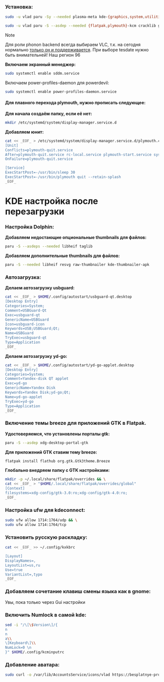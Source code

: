 ### Установка:
```bash
sudo -u vlad paru -Sy --needed plasma-meta kde-{graphics,system,utilities,multimedia,network,pim,sdk}-meta sddm power-profiles-daemon kde-cdemu-manager  xdg-desktop-portal-gtk
```

```bash
sudo -u vlad paru -S --asdep --needed {flatpak,plymouth}-kcm cracklib galera judy perl-dbd-mariadb python-{mysqlclient,libevdev,pyudev,yaml,gobject,lsp-server}  gtk3 gtk4 sshfs kplotting kleopatra languagetool unrar p7zip lzop lrzip arj dosfstools fatresize {exfat,nilfs}-utils {a,h}spell speech-dispatcher gst-libav kimageformats cryfs s-nail catdoc libappimage quota-tools freetds bluez-obex libwmf libopenraw webp-pixbuf-loader
```
>[!Note]
>Для роли phonon backend всегда выбираем VLC, т.к. на сегодня нормально [только он и поддерживается](https://community.kde.org/Distributions/Packaging_Recommendations#Non-Plasma_packages).
>При выборе tesdate нужно быть внимательней! Наш регион 96

**Включаем экранный менеджер:**
```bash
sudo systemctl enable sddm.service
```
Включаем power-profiles-daemon для powerdevil:
```bash
sudo systemctl enable power-profiles-daemon.service
```
#### Для плавного перехода plymouth, нужно прописать следующее:
**Для начала создаём папку, если её нет:**
```bash
mkdir /etc/systemd/system/display-manager.service.d
```
**Добавляем юнит:**
```bash
cat << _EOF_ > /etc/systemd/system/display-manager.service.d/plymouth.conf
[Unit]
Conflicts=plymouth-quit.service
After=plymouth-quit.service rc-local.service plymouth-start.service systemd-user-sessions.service
OnFailure=plymouth-quit.service

[Service]
ExecStartPost=-/usr/bin/sleep 30
ExecStartPost=-/usr/bin/plymouth quit --retain-splash
_EOF_
```



# KDE настройка после перезагрузки
### Настройка Dolphin:
**Добавляем недостающие опциональные thumbnails для файлов:**
```bash
paru -S --asdeps --needed libheif taglib
```
**Добавляем дополнительные thumbnails для файлов:**
```bash
paru -S --needed libheif resvg raw-thumbnailer kde-thumbnailer-apk
```

### Автозагрузка:
**Делаем автозагрузку usbguard:**
```bash
cat << _EOF_ > $HOME/.config/autostart/usbguard-qt.desktop
[Desktop Entry]                                      
Categories=System;                                   
Comment=USBGuard-Qt                                  
Exec=usbguard-qt                                     
GenericName=USBGuard                                 
Icon=usbguard-icon                                   
Keywords=USB;USBGuard;Qt;                            
Name=USBGuard                                        
TryExec=usbguard-qt                                  
Type=Application
_EOF_
```

**Делаем автозагрузку yd-go:**
```bash
cat << _EOF_ > $HOME/.config/autostart/yd-go-applet.desktop
[Desktop Entry]
Categories=System;
Comment=Yandex-disk QT applet
Exec=yd-go
GenericName=Yandex Disk
Keywords=Yandex Disk;yd-go;Qt; 
Name=yd-go-applet
TryExec=yd-go
Type=Application
_EOF_
```

### Включение темы breeze для приложений GTK в Flatpak.

**Удостоверяемся, что установлены порталы gtk:**
```bash
paru -S --asdep xdg-desktop-portal-gtk
```
**Для приложений GTK ставим тему breeze:**
```bash
flatpak install flathub org.gtk.Gtk3theme.Breeze
```
**Глобально внедряем папку с GTK настройками:**
```bash
mkdir -p ~/.local/share/flatpak/overrides && \
cat << _EOF_ > "$HOME/.local/share/flatpak/overrides/global"
[Context]
filesystems=xdg-config/gtk-3.0:ro;xdg-config/gtk-4.0:ro;
_EOF_
```
### Настройка ufw для kdeconnect:
```bash
sudo ufw allow 1714:1764/udp && \
sudo ufw allow 1714:1764/tcp
```

### Установить русскую раскладку:
```bash
cat << _EOF_ >> ~/.config/kxkbrc

[Layout]
DisplayNames=,
LayoutList=us,ru
Use=true
VariantList=,typo
_EOF_
```

### Добавляем сочетание клавиш смены языка как в gnome:
Увы, пока только через Gui настройки

### Включить Numlock в самой kde:
```bash
sed -i "/\[\$Version\]/{ 
n
n
a\\
\[Keyboard\]\\
NumLock=0 \n
}" $HOME/.config/kcminputrc
```

### Добавление аватара:
```bash
sudo curl -o /var/lib/AccountsService/icons/vlad https://besplatnye-programmy.com/uploads/posts/2021-04/1617720980_arch-linux.png
```
